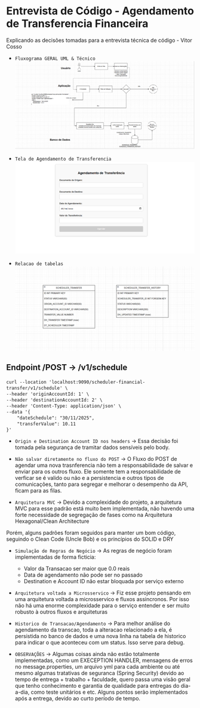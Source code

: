 # Entrevista de Código - Agendamento de Transferencia Financeira

Explicando as decisões tomadas para a entrevista técnica de código - Vitor Cosso

- `Fluxograma GERAL UML & Técnico`
![img.png](img.png)

- `Tela de Agendamento de Transferencia`
![img_1.png](img_1.png)

- `Relacao de tabelas`
![image](image.png)

## Endpoint /POST -> /v1/schedule

```
curl --location 'localhost:9090/scheduler-financial-transfer/v1/schedule' \
--header 'originAccountId: 1' \
--header 'destinationAccountId: 2' \
--header 'Content-Type: application/json' \
--data '{
    "dateSchedule": "30/11/2025",
    "transferValue": 10.11
}'

```

- `Origin e Destination Account ID nos headers` -> Essa decisão foi tomada pela segurança de tramitar dados sensíveis pelo body.

- `Não salvar diretamente no fluxo do POST` -> O Fluxo do POST de agendar uma nova trasnferencia não tem a responsabilidade de salvar e enviar para os outros fluxo. Ele somente tem a responsabilidade de verficar se é valido ou não e a persistencia e outros tipos de comunicações, tanto para segregar e melhorar o desempenho da API, ficam para as filas.


- `Arquitetura MVC` -> Devido a complexidade do projeto, a arquitetura MVC para esse padrão está muito bem implementada, não havendo uma forte necessidade de segregação de fases como na Arquitetura Hexagonal/Clean Architecture

Porém, alguns padrões foram seguidos para manter um bom código, seguindo o Clean Code (Uncle Bob) e os princípios do SOLID e DRY

- `Simulação de Regras de Negócio` -> As regras de negócio foram implementadas de forma ficticia:
    - Valor da Transacao ser maior que 0.0 reais
    - Data de agendamento não pode ser no passado
    - Destination e Account ID não estar bloquada por serviço externo

- `Arquitetura voltada a Microsservico` -> Fiz esse projeto pensando em uma arquitetura voltada a microsservico e fluxos assincronos. Por isso não há uma enorme complexidade para o serviço entender e ser muito robusto à outros fluxos e arquiteturas

- `Historico de Transacao/Agendamento` -> Para melhor análise do agendamento da transcao, toda a alteracao relacionado a ela, é persistida no banco de dados e uma nova linha na tabela de historico para indicar o que aconteceu com um status.
Isso serve para debug. 


- `OBSERVAÇÕES` -> Algumas coisas ainda não estão totalmente implementadas, como um EXECEPTION HANDLER, mensagens de erros no message.properties, um arquivo yml para cada ambiente ou até mesmo algumas tratativas de seguranca (Spring Security) devido ao tempo de entrega + trabalho + faculdade, quero passa uma visão geral que tenho conhecimento e garantia de qualidade para entregas do dia-a-dia, como teste unitários e etc.
Alguns pontos serão implementados após a entrega, devido ao curto período de tempo.
